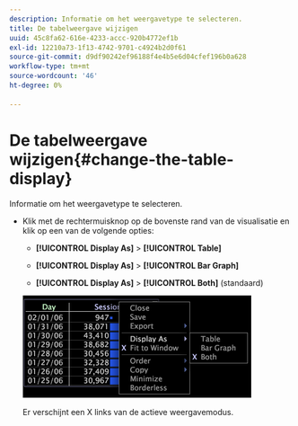 ```yaml
---
description: Informatie om het weergavetype te selecteren.
title: De tabelweergave wijzigen
uuid: 45c8fa62-616e-4233-accc-920b4772ef1b
exl-id: 12210a73-1f13-4742-9701-c4924b2d0f61
source-git-commit: d9df90242ef96188f4e4b5e6d04cfef196b0a628
workflow-type: tm+mt
source-wordcount: '46'
ht-degree: 0%

---
```


# De tabelweergave wijzigen{#change-the-table-display}

Informatie om het weergavetype te selecteren.

* Klik met de rechtermuisknop op de bovenste rand van de visualisatie en klik op een van de volgende opties:

   * **[!UICONTROL Display As]** > **[!UICONTROL Table]**

   * **[!UICONTROL Display As]** >  **[!UICONTROL Bar Graph]**

   * **[!UICONTROL Display As]** >  **[!UICONTROL Both]** (standaard)

   ![](assets/mnu_Table_Bar_Display.png)

   Er verschijnt een X links van de actieve weergavemodus.
